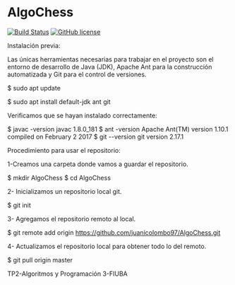 # AlgoChess

[![Build Status](https://travis-ci.org/juanicolombo97/AlgoChess.svg?branch=master)](https://travis-ci.org/juanicolombo97/AlgoChess) [![GitHub license](https://img.shields.io/github/license/Naereen/StrapDown.js.svg)](https://github.com/Naereen/StrapDown.js/blob/master/LICENSE)



Instalación previa:

Las únicas herramientas necesarias para trabajar en el proyecto son el entorno de desarrollo de Java (JDK), Apache Ant para la construcción automatizada y Git para el control de versiones.

$ sudo apt update

$ sudo apt install default-jdk ant git

Verificamos que se hayan instalado correctamente:

$ javac -version
javac 1.8.0_181
$ ant -version
Apache Ant(TM) version 1.10.1 compiled on February 2 2017
$ git --version
git version 2.17.1


Procedimiento para usar el repositorio:

1-Creamos una carpeta donde vamos a guardar el repositorio.

$ mkdir AlgoChess
$ cd AlgoChess

2- Inicializamos un repositorio local git.

$ git init

3- Agregamos el repositorio remoto al local.

$ git remote add origin https://github.com/juanicolombo97/AlgoChess.git

4- Actualizamos el repositorio local para obtener todo lo del remoto.

$ git pull origin master


TP2-Algoritmos y Programación 3-FIUBA

